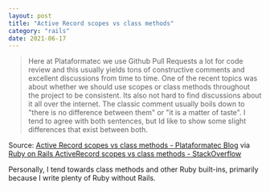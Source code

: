 ```yaml
---
layout: post
title: "Active Record scopes vs class methods"
category: "rails"
date: 2021-06-17
---
```


> Here at Plataformatec we use Github Pull Requests a lot for code review and this usually yields tons of constructive comments and excellent discussions from time to time. One of the recent topics was about whether we should use scopes or class methods throughout the project to be consistent. Its also not hard to find discussions about it all over the internet. The classic comment usually boils down to "there is no difference between them" or "it is a matter of taste". I tend to agree with both sentences, but Id like to show some slight differences that exist between both.

Source: [Active Record scopes vs class methods - Plataformatec Blog](https://blog.plataformatec.com.br/2013/02/active-record-scopes-vs-class-methods/) via [Ruby on Rails ActiveRecord scopes vs class methods - StackOverflow](https://stackoverflow.com/questions/32930312/ruby-on-rails-activerecord-scopes-vs-class-methods)

Personally, I tend towards class methods and other Ruby built-ins, primarily because I write plenty of Ruby without Rails.
